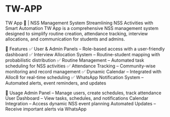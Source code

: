 # TW-APP
TW App 📲 | NSS Management System
Streamlining NSS Activities with Smart Automation
TW App is a comprehensive NSS management system designed to simplify routine creation, attendance tracking, interview allocations, and communication for students and admins.

🚀 Features
✅ User & Admin Panels – Role-based access with a user-friendly dashboard
✅ Interview Allocation System – Routine-student mapping with probabilistic distribution
✅ Routine Management – Automated task scheduling for NSS activities
✅ Attendance Tracking – Community-wise monitoring and record management
✅ Dynamic Calendar – Integrated with Alloc8 for real-time scheduling
✅ WhatsApp Notification System – Automated alerts, event reminders, and updates

📌 Usage
Admin Panel – Manage users, create schedules, track attendance
User Dashboard – View tasks, schedules, and notifications
Calendar Integration – Access dynamic NSS event planning
Automated Updates – Receive important alerts via WhatsApp
